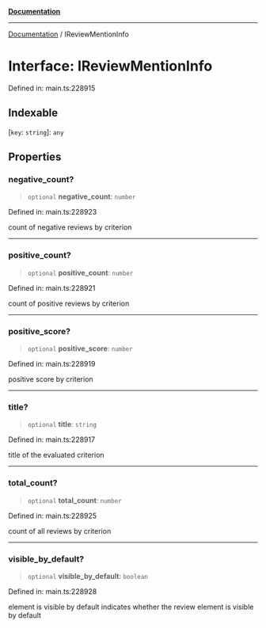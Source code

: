 [**Documentation**](../README.md)

***

[Documentation](../README.md) / IReviewMentionInfo

# Interface: IReviewMentionInfo

Defined in: main.ts:228915

## Indexable

\[`key`: `string`\]: `any`

## Properties

### negative\_count?

> `optional` **negative\_count**: `number`

Defined in: main.ts:228923

count of negative reviews by criterion

***

### positive\_count?

> `optional` **positive\_count**: `number`

Defined in: main.ts:228921

count of positive reviews by criterion

***

### positive\_score?

> `optional` **positive\_score**: `number`

Defined in: main.ts:228919

positive score by criterion

***

### title?

> `optional` **title**: `string`

Defined in: main.ts:228917

title of the evaluated criterion

***

### total\_count?

> `optional` **total\_count**: `number`

Defined in: main.ts:228925

count of all reviews by criterion

***

### visible\_by\_default?

> `optional` **visible\_by\_default**: `boolean`

Defined in: main.ts:228928

element is visible by default
indicates whether the review element is visible by default
